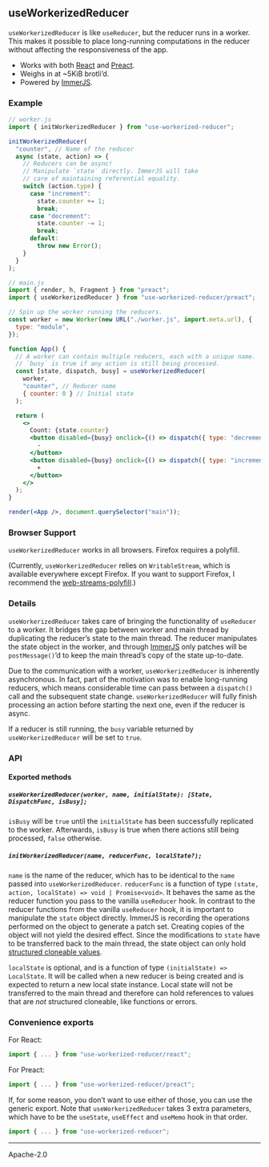 ## useWorkerizedReducer

`useWorkerizedReducer` is like `useReducer`, but the reducer runs in a worker. This makes it possible to place long-running computations in the reducer without affecting the responsiveness of the app.

- Works with both [React] and [Preact].
- Weighs in at ~5KiB brotli’d.
- Powered by [ImmerJS].

### Example

```jsx
// worker.js
import { initWorkerizedReducer } from "use-workerized-reducer";

initWorkerizedReducer(
  "counter", // Name of the reducer
  async (state, action) => {
    // Reducers can be async!
    // Manipulate `state` directly. ImmerJS will take
    // care of maintaining referential equality.
    switch (action.type) {
      case "increment":
        state.counter += 1;
        break;
      case "decrement":
        state.counter -= 1;
        break;
      default:
        throw new Error();
    }
  }
);

// main.js
import { render, h, Fragment } from "preact";
import { useWorkerizedReducer } from "use-workerized-reducer/preact";

// Spin up the worker running the reducers.
const worker = new Worker(new URL("./worker.js", import.meta.url), {
  type: "module",
});

function App() {
  // A worker can contain multiple reducers, each with a unique name.
  // `busy` is true if any action is still being processed.
  const [state, dispatch, busy] = useWorkerizedReducer(
    worker,
    "counter", // Reducer name
    { counter: 0 } // Initial state
  );

  return (
    <>
      Count: {state.counter}
      <button disabled={busy} onclick={() => dispatch({ type: "decrement" })}>
        -
      </button>
      <button disabled={busy} onclick={() => dispatch({ type: "increment" })}>
        +
      </button>
    </>
  );
}

render(<App />, document.querySelector("main"));
```

### Browser Support

`useWorkerizedReducer` works in all browsers. Firefox requires a polyfill.

(Currently, `useWorkerizedReducer` relies on `WritableStream`, which is available everywhere except Firefox. If you want to support Firefox, I recommend the [web-streams-polyfill].)

### Details

`useWorkerizedReducer` takes care of bringing the functionality of `useReducer` to a worker. It bridges the gap between worker and main thread by duplicating the reducer’s state to the main thread. The reducer manipulates the state object in the worker, and through [ImmerJS] only patches will be `postMessage()`’d to keep the main thread’s copy of the state up-to-date.

Due to the communication with a worker, `useWorkerizedReducer` is inherently asynchronous. In fact, part of the motivation was to enable long-running reducers, which means considerable time can pass between a `dispatch()` call and the subsequent state change. `useWorkerizedReducer` will fully finish processing an action before starting the next one, even if the reducer is async.

If a reducer is still running, the `busy` variable returned by `useWorkerizedReducer` will be set to `true`.

### API

#### Exported methods

##### `useWorkerizedReducer(worker, name, initialState): [State, DispatchFunc, isBusy];`

`isBusy` will be `true` until the `initialState` has been successfully replicated to the worker. Afterwards, `isBusy` is true when there actions still being processed, `false` otherwise.

##### `initWorkerizedReducer(name, reducerFunc, localState?);`

`name` is the name of the reducer, which has to be identical to the `name` passed into `useWorkerizedReducer`. `reducerFunc` is a function of type `(state, action, localState) => void | Promise<void>`. It behaves the same as the reducer function you pass to the vanilla `useReducer` hook. In contrast to the reducer functions from the vanilla `useReducer` hook, it is important to manipulate the `state` object directly. ImmerJS is recording the operations performed on the object to generate a patch set. Creating copies of the object will not yield the desired effect. Since the modifications to `state` have to be transferred back to the main thread, the state object can only hold [structured cloneable values].

`localState` is optional, and is a function of type `(initialState) => LocalState`. It will be called when a new reducer is being created and is expected to return a new local state instance. Local state will not be transferred to the main thread and therefore can hold references to values that are _not_ structured cloneable, like functions or errors.

### Convenience exports

For React:

```js
import { ... } from "use-workerized-reducer/react";
```

For Preact:

```js
import { ... } from "use-workerized-reducer/preact";
```

If, for some reason, you don’t want to use either of those, you can use the generic export. Note that `useWorkerizedReducer` takes 3 extra parameters, which have to be the `useState`, `useEffect` and `useMemo` hook in that order.

```js
import { ... } from "use-workerized-reducer";
```

---

Apache-2.0

[immerjs]: https://immerjs.github.io/immer/
[web-streams-polyfill]: https://www.npmjs.com/package/web-streams-polyfill
[react]: https://reactjs.org/
[preact]: https://preactjs.com/
[structured cloneable values]: https://developer.mozilla.org/en-US/docs/Web/API/Web_Workers_API/Structured_clone_algorithm#supported_types
